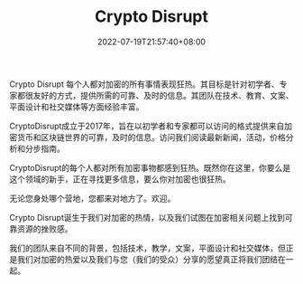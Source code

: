 ﻿---
weight: 
title: "Crypto Disrupt"
description: "Crypto Disrupt 每个人都对加密的所有事情表现狂热"
date: 2022-07-19T21:57:40+08:00
lastmod: 2022-07-19T16:45:40+08:00
draft: false
authors: ["june"]
featuredImage: "crypto-disrupt.jpg"
link: "https://cryptodisrupt.com/?ref=1234btc.com"
tags: ["元宇宙资讯","Crypto Disrupt"]
categories: ["navigation"]
navigation: ["元宇宙资讯"]
lightgallery: true
toc: true
pinned: false
recommend: false
recommend1: false
---
Crypto Disrupt 每个人都对加密的所有事情表现狂热。其目标是针对初学者、专家都很友好的方式，提供所需的可靠、及时的信息。其团队在技术、教育、文案、平面设计和社交媒体等方面经验丰富。

CryptoDisrupt成立于2017年，旨在以初学者和专家都可以访问的格式提供来自加密货币和区块链世界的可靠，及时的信息。访问我们阅读最新新闻，活动，价格分析和分步指南。

CryptoDisrupt的每个人都对所有加密事物都感到狂热。既然你在这里，你要么是这个领域的新手，正在寻找更多信息，要么你对加密也很狂热。

无论您身处哪个营地，您都来对地方了。欢迎。

Crypto Disrupt诞生于我们对加密的热情，以及我们试图在加密相关问题上找到可靠资源的挫败感。

我们的团队来自不同的背景，包括技术，教学，文案，平面设计和社交媒体，但正是我们对加密的热爱以及我们与您（我们的受众）分享的愿望真正将我们团结在一起。